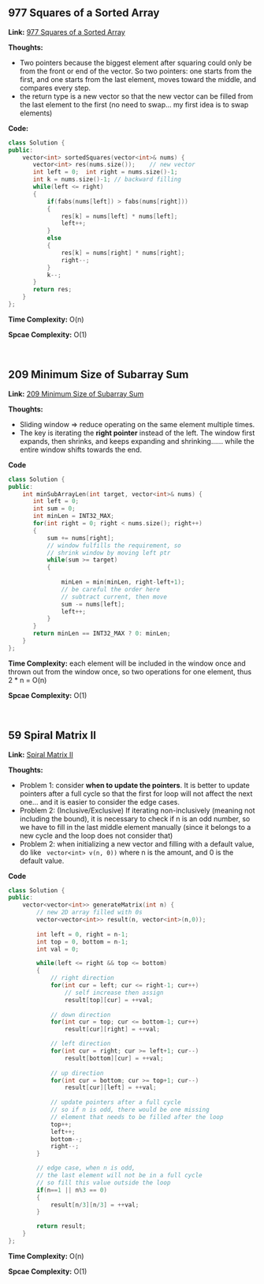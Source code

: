 ## 977 Squares of a Sorted Array 

**Link:** [977 Squares of a Sorted Array](https://leetcode.com/problems/squares-of-a-sorted-array/description/)

**Thoughts:** 

* Two pointers because the biggest element after squaring could only be from the front or end of the vector. So two pointers: one starts from the first, and one starts from the last element, moves toward the middle, and compares every step.
* the return type is a new vector so that the new vector can be filled from the last element to the first (no need to swap... my first idea is to swap elements)

**Code:**

```c++
class Solution {
public:
    vector<int> sortedSquares(vector<int>& nums) {
       vector<int> res(nums.size());    // new vector
       int left = 0;  int right = nums.size()-1;    
       int k = nums.size()-1; // backward filling
       while(left <= right)
       {
           if(fabs(nums[left]) > fabs(nums[right]))
           {
               res[k] = nums[left] * nums[left];
               left++;
           }
           else
           {
               res[k] = nums[right] * nums[right];
               right--;
           }
           k--;
       }
       return res;
    }
};
```

**Time Complexity:**  O(n)

**Spcae Complexity:**  O(1) 

<br/>

## 209 Minimum Size of Subarray Sum 

**Link:** [209 Minimum Size of Subarray Sum](https://leetcode.com/problems/minimum-size-subarray-sum/)

**Thoughts:**

* Sliding window => reduce operating on the same element multiple times.
* The key is iterating the **right pointer** instead of the left. The window first expands, then shrinks, and keeps expanding and shrinking...... while the entire window shifts towards the end.

**Code**

```C++
class Solution {
public:
    int minSubArrayLen(int target, vector<int>& nums) {
       int left = 0;
       int sum = 0;
       int minLen = INT32_MAX;
       for(int right = 0; right < nums.size(); right++)
       {
           sum += nums[right];
           // window fulfills the requirement, so
           // shrink window by moving left ptr
           while(sum >= target)     
           {
               
               minLen = min(minLen, right-left+1);
               // be careful the order here
               // subtract current, then move
               sum -= nums[left];
               left++; 
           }
       }
       return minLen == INT32_MAX ? 0: minLen;
    }
};
```

**Time Complexity:**  each element will be included in the window once and thrown out  from the window once, so two operations for one element, thus 2 * n = O(n)

**Spcae Complexity:**  O(1)

<br/>

## 59 Spiral Matrix II 

**Link:** [Spiral Matrix II](https://leetcode.com/problems/spiral-matrix-ii/)

**Thoughts:** 

* Problem 1: consider **when to update the pointers**. It is better to update pointers after a full cycle so that the first for loop will not affect the next one... and it is easier to consider the edge cases. 
* Problem 2: (Inclusive/Exclusive) If iterating non-inclusively (meaning not including the bound), it is necessary to check if n is an odd number, so we have to fill in the last middle element manually (since it belongs to a new cycle and the loop does not consider that)
* Problem 2: when initializing a new vector and filling with a default value, do like `` vector<int> v(n, 0))`` where n is the amount, and 0 is the default value.

**Code**

```c++
class Solution {
public:
    vector<vector<int>> generateMatrix(int n) {
        // new 2D array filled with 0s
        vector<vector<int>> result(n, vector<int>(n,0));
        
        int left = 0, right = n-1;
        int top = 0, bottom = n-1;
        int val = 0;

        while(left <= right && top <= bottom)
        {
            // right direction
            for(int cur = left; cur <= right-1; cur++)
              	// self increase then assign 
                result[top][cur] = ++val;  
            
            // down direction
            for(int cur = top; cur <= bottom-1; cur++)
                result[cur][right] = ++val;

            // left direction
            for(int cur = right; cur >= left+1; cur--)
                result[bottom][cur] = ++val;
            
            // up direction
            for(int cur = bottom; cur >= top+1; cur--)
                result[cur][left] = ++val;
            
            // update pointers after a full cycle
            // so if n is odd, there would be one missing
            // element that needs to be filled after the loop
            top++;
            left++;
            bottom--;
            right--;
        }

        // edge case, when n is odd, 
        // the last element will not be in a full cycle
        // so fill this value outside the loop
        if(n==1 || n%3 == 0)
        {
            result[n/3][n/3] = ++val;
        }

        return result;
    }
};
```

**Time Complexity:**  O(n)

**Spcae Complexity:**  O(1) 